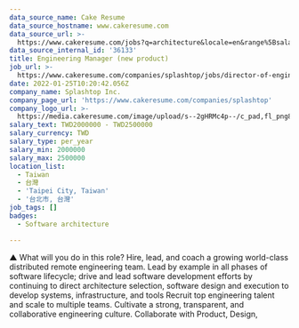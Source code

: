 ```yaml
---
data_source_name: Cake Resume
data_source_hostname: www.cakeresume.com
data_source_url: >-
  https://www.cakeresume.com/jobs?q=architecture&locale=en&range%5Bsalary_range%5D%5Bmin%5D=1000000&page=4
data_source_internal_id: '36133'
title: Engineering Manager (new product)
job_url: >-
  https://www.cakeresume.com/companies/splashtop/jobs/director-of-engineering-fb48b1
date: 2022-01-25T10:20:42.056Z
company_name: Splashtop Inc.
company_page_url: 'https://www.cakeresume.com/companies/splashtop'
company_logo_url: >-
  https://media.cakeresume.com/image/upload/s--2gHRMc4p--/c_pad,fl_png8,h_200,w_200/v1577246016/q3dazcv6tw7gx2xygu4y.png
salary_text: TWD2000000 - TWD2500000
salary_currency: TWD
salary_type: per_year
salary_min: 2000000
salary_max: 2500000
location_list:
  - Taiwan
  - 台灣
  - 'Taipei City, Taiwan'
  - '台北市, 台灣'
job_tags: []
badges:
  - Software architecture

---
```


▲ What will you do in this role? Hire, lead, and coach a growing world-class distributed remote engineering team. Lead by example in all phases of software lifecycle; drive and lead software development efforts by continuing to direct architecture selection, software design and execution to develop systems, infrastructure, and tools Recruit top engineering talent and scale to multiple teams. Cultivate a strong, transparent, and collaborative engineering culture. Collaborate with Product, Design,